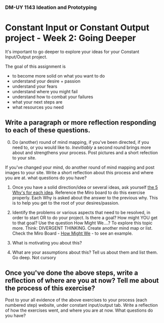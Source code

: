 ### DM-UY 1143  Ideation and Prototyping

# Constant Input or Constant Output project - Week 2: Going Deeper

It's important to go deeper to explore your ideas for your Constant Input/Output project. 

The goal of this assignment is 

* to become more solid on what you want to do
* understand your desire + passion
* understand your fears
* understand where you might fail
* understand how to combat your failures
* what your next steps are
* what resources you need

## Write a paragraph or more reflection responding to each of these questions. 

0. Do (another) round of mind mapping, if you've been directed, if you need to, or you would like to. _Inevitiably_ a second round brings more about and strengthens your process. Post pictures and a short refection to your site.

If you've changed your mind, do another round of mind mapping and post images to your site. Write a short reflection about this process and where you are at. what questions do you have?

1. Once you have a solid direction/idea or several ideas, ask yourself [the 5 Why's for each idea](https://miro.com/app/board/uXjVLk2bckY=/?share_link_id=284492509093). Reference the Miro board to do this exercise properly. Each Why is asked about the answer to the previous why. This is to help you get to the root of your desires/passion. 

2. Identify the problems or various aspects that need to be resolved, in order to start OR to do your project. Is there a goal? How might YOU get to that goal? Use the question How Might We....? To explore this topic more. Think: DIVERGENT THINKING. Create another mind map or list. Check the Miro Board - [How Might We](https://miro.com/app/board/uXjVI8y4ILA=/?share_link_id=437453676825) - to see an example. 

3. What is motivating you about this?

4. What are your assumptions about this? Tell us about them and list them. Go deep. Not cursory


## Once you've done the above steps, write a reflection of where are you at now? Tell me about the process of this exercise?

Post to your all evidence of the above exercises to your process (each numbered step) website, under constant input/output tab. Write a reflection of how the exercises went, and where you are at now. What questions do you have?

